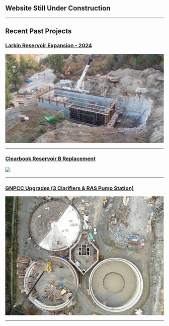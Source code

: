 ## Website Still Under Construction

---

## Recent Past Projects 

### [Larkin Reservoir Expansion - 2024](/larkin)
<img src="images/larkin.jpg?raw=true"/>

---
### [Clearbook Reservoir B Replacement](/clearbrook)
<img src="images/clearbrook_1.jpg?raw=true"/>

---
### [GNPCC Upgrades (3 Clarifiers & RAS Pump Station)](/GNPCC)
<img src="images/gnpcc_thumbnail.jpg?raw=true"/>

---

